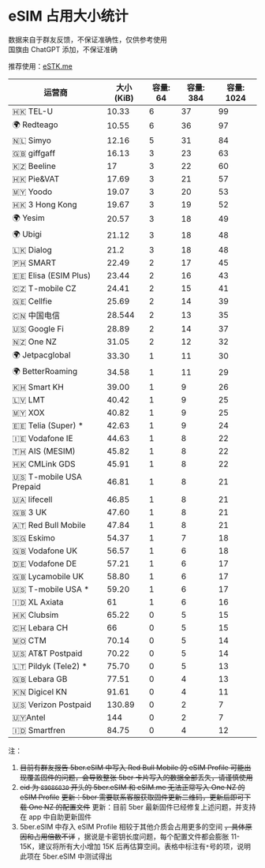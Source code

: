 # eSIM 占用大小统计
数据来自于群友反馈，不保证准确性，仅供参考使用  
国旗由 ChatGPT 添加，不保证准确

推荐使用：[eSTK.me](https://www.estk.me/)

| 运营商                  | 大小 (KiB) | 容量: 64 | 容量: 384 | 容量: 1024 |
|----------------------|------------|---------|-----------|------------|
| 🇭🇰 TEL-U            | 10.33      | 6       | 37        | 99         |
| 🌍 Redteago             | 10.55      | 6       | 36        | 97         |
| 🇳🇱 Simyo            | 12.16      | 5       | 31        | 84         |
| 🇬🇧 giffgaff         | 16.13      | 3       | 23        | 63         |
| 🇰🇿 Beeline          | 17         | 3       | 22        | 60         |
| 🇭🇰 Pie&VAT          | 17.69      | 3       | 21        | 57         |
| 🇲🇾 Yoodo            | 19.07      | 3       | 20        | 53         |
| 🇭🇰 3 Hong Kong      | 19.67      | 3       | 19        | 52         |
| 🌍 Yesim                | 20.57      | 3       | 18        | 49         |
| 🌍 Ubigi                | 21.12      | 3       | 18        | 48         |
| 🇱🇰 Dialog            | 21.2      | 3       | 18        | 48         |
| 🇵🇭 SMART            | 22.49      | 2       | 17        | 45         |
| 🇪🇪 Elisa (ESIM Plus)| 23.44      | 2       | 16        | 43         |
| 🇨🇿 T-mobile CZ      | 24.41      | 2       | 15        | 41         |
| 🇬🇪 Cellfie          | 25.69      | 2       | 14        | 39         |
| 🇨🇳 中国电信          | 28.544     | 2       | 13        | 35         |
| 🇺🇸 Google Fi        | 28.89      | 2       | 14        | 37         |
| 🇳🇿 One NZ           | 31.05      | 2       | 12        | 32         |
| 🌍 Jetpacglobal         | 33.30      | 1       | 11        | 30         |
| 🌍 BetterRoaming        | 34.58      | 1       | 11        | 29         |
| 🇰🇭 Smart KH        | 39.00      | 1       | 9        | 26         |
| 🇱🇻 LMT              | 40.42      | 1       | 9         | 25         |
| 🇲🇾 XOX              | 40.82      | 1       | 9         | 25         |
| 🇪🇪 Telia (Super) *  | 42.63      | 1       | 9         | 24         |
| 🇮🇪 Vodafone IE      | 44.63      | 1       | 8         | 22         |
| 🇹🇭 AIS (MESIM)      | 45.82      | 1       | 8         | 22         |
| 🇭🇰 CMLink GDS           | 45.91      | 1       | 8         | 22         |
| 🇺🇸 T-mobile USA Prepaid  | 46.81      | 1       | 8         | 21         |
| 🇺🇦 lifecell         | 46.85      | 1       | 8         | 21         |
| 🇬🇧 3 UK             | 47.60      | 1       | 8         | 21         |
| 🇦🇹 Red Bull Mobile      | 47.84      | 1       | 8         | 21         |
| 🇸🇬 Eskimo           | 54.37      | 1       | 7         | 18         |
| 🇬🇧 Vodafone UK      | 56.57      | 1       | 6         | 18         |
| 🇩🇪 Vodafone DE      | 57.21      | 1       | 6         | 17         |
| 🇬🇧 Lycamobile UK    | 58.80      | 1       | 6         | 17         |
| 🇺🇸 T-mobile USA *   | 59.20      | 1       | 6         | 17         |
| 🇮🇩 XL Axiata        | 61         | 1       | 6         | 16         |
| 🇭🇰 Clubsim          | 65.22      | 0       | 5         | 15         |
| 🇨🇭 Lebara CH        | 66         | 0       | 5         | 15         |
| 🇲🇴 CTM              | 70.14      | 0       | 5         | 14         |
| 🇺🇸 AT&T Postpaid     | 70.22      | 0       | 5         |  14        |
| 🇱🇹 Pildyk (Tele2) * | 75.70      | 0       | 5         | 13         |
| 🇬🇧 Lebara GB        | 77.51      | 0       | 4         | 13         |
| 🇰🇳 Digicel KN       | 91.61      | 0       | 4         | 11         |
| 🇺🇸 Verizon Postpaid     | 130.89      | 0       | 2         | 7        |
| 🇺🇾Antel     | 144      | 0       |   2       | 7        |
| 🇮🇩 Smartfren        | 84.75         | 0       | 4         | 12         |

注：
1. ~~目前有群友报告 5ber.eSIM 中写入 Red Bull Mobile 的 eSIM Profile 可能出现覆盖固件的问题，会导致整张 5ber 卡片写入的数据全部丢失，请谨慎使用~~ 
2. ~~eid 为 `89086030` 开头的 5ber.eSIM 和 eSIM.me 无法正常写入 One NZ 的 eSIM Profile~~
~~更新：5ber 需要联系客服获取固件更新二维码，更新后即可下载 One NZ 的配置文件~~
更新：目前 5ber 最新固件已经修复上述问题，并支持在 app 中自助更新固件
4. 5ber.eSIM 中存入 eSIM Profile 相较于其他介质会占用更多的空间 ~~，具体原因和占用倍数不详~~ ，据说是卡密钥长度问题，每个配置文件都会膨胀 11-15K，建议将所有大小增加 15K 后再估算空间。表格中标注有`*`号的项，说明此项在 5ber.eSIM 中测试得出
